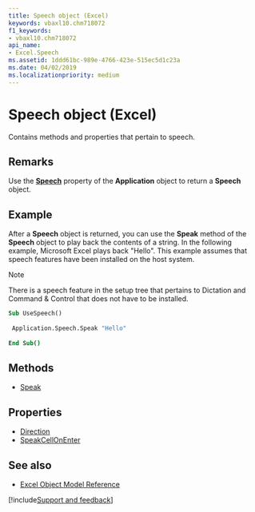 ```yaml
---
title: Speech object (Excel)
keywords: vbaxl10.chm718072
f1_keywords:
- vbaxl10.chm718072
api_name:
- Excel.Speech
ms.assetid: 1ddd61bc-989e-4766-423e-515ec5d1c23a
ms.date: 04/02/2019
ms.localizationpriority: medium
---
```



# Speech object (Excel)

Contains methods and properties that pertain to speech.


## Remarks

Use the **[Speech](Excel.Application.Speech.md)** property of the **Application** object to return a **Speech** object.


## Example

After a **Speech** object is returned, you can use the **Speak** method of the **Speech** object to play back the contents of a string. In the following example, Microsoft Excel plays back "Hello". This example assumes that speech features have been installed on the host system.

> [!NOTE] 
> There is a speech feature in the setup tree that pertains to Dictation and Command & Control that does not have to be installed.

```vb
Sub UseSpeech() 
 
 Application.Speech.Speak "Hello" 
 
End Sub()
```

## Methods

- [Speak](Excel.Speech.Speak.md)

## Properties

- [Direction](Excel.Speech.Direction.md)
- [SpeakCellOnEnter](Excel.Speech.SpeakCellOnEnter.md)

## See also

- [Excel Object Model Reference](overview/Excel/object-model.md)

[!include[Support and feedback](~/includes/feedback-boilerplate.md)]